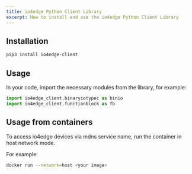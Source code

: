 ```yaml
---
title: io4edge Python Client Library
excerpt: How to install and use the io4edge Python Client Library
---
```


## Installation

```bash
pip3 install io4edge-client
```

## Usage

In your code, import the necessary modules from the library, for example:
```python
import io4edge_client.binaryiotypec as binio
import io4edge_client.functionblock as fb
```

## Usage from containers

To access io4edge devices via mdns service name, run the container in host network mode.

For example:
```bash
docker run --network=host <your image>
```
